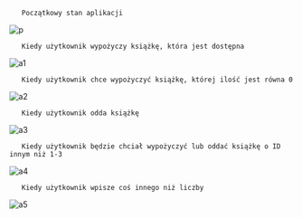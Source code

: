        Początkowy stan aplikacji
![p](https://github.com/user-attachments/assets/1a6c642d-567f-4bfe-b9f7-5ba94de15fcf)

       Kiedy użytkownik wypożyczy książkę, która jest dostępna  
![a1](https://github.com/user-attachments/assets/4745fad3-dddb-47b0-a6d1-d044c593cad2)

       Kiedy użytkownik chce wypożyczyć książkę, której ilość jest równa 0
![a2](https://github.com/user-attachments/assets/47a5243a-a540-41d0-acb4-c399065ab413)

       Kiedy użytkownik odda książkę
![a3](https://github.com/user-attachments/assets/c6f7d609-599e-4db6-9eac-a054312819db)

       Kiedy użytkownik będzie chciał wypożyczyć lub oddać książkę o ID innym niż 1-3
![a4](https://github.com/user-attachments/assets/a3195eda-d9be-4dad-9987-6eb3e7e259d1)


       Kiedy użytkownik wpisze coś innego niż liczby
 ![a5](https://github.com/user-attachments/assets/1d9e604c-d4ba-455b-9365-a6c666db1ad4)
       
